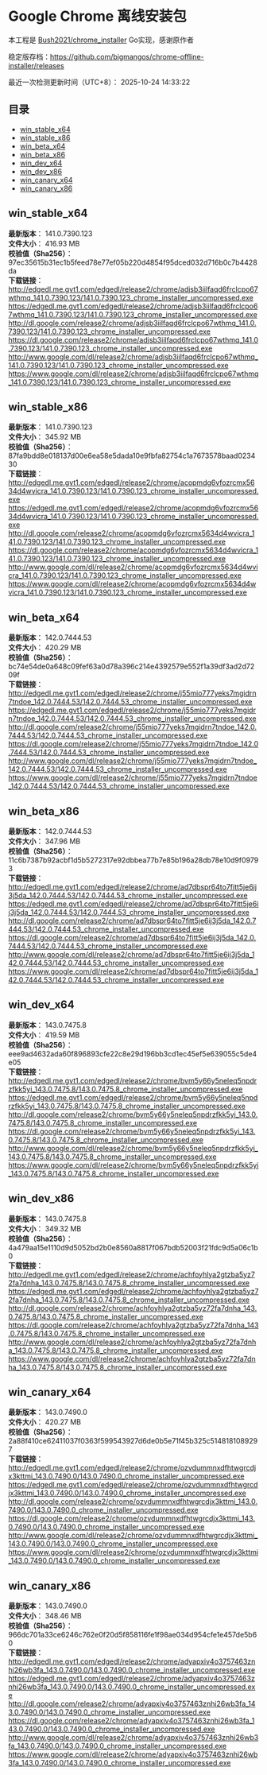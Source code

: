 # Google Chrome 离线安装包
本工程是 [Bush2021/chrome_installer](https://github.com/Bush2021/chrome_installer) Go实现，感谢原作者

稳定版存档：<https://github.com/bigmangos/chrome-offline-installer/releases>

最近一次检测更新时间（UTC+8）：
2025-10-24 14:33:22

## 目录
* [win_stable_x64](https://github.com/bigmangos/chrome-offline-installer?tab=readme-ov-file#win_stable_x64)
* [win_stable_x86](https://github.com/bigmangos/chrome-offline-installer?tab=readme-ov-file#win_stable_x86)
* [win_beta_x64](https://github.com/bigmangos/chrome-offline-installer?tab=readme-ov-file#win_beta_x64)
* [win_beta_x86](https://github.com/bigmangos/chrome-offline-installer?tab=readme-ov-file#win_beta_x86)
* [win_dev_x64](https://github.com/bigmangos/chrome-offline-installer?tab=readme-ov-file#win_dev_x64)
* [win_dev_x86](https://github.com/bigmangos/chrome-offline-installer?tab=readme-ov-file#win_dev_x86)
* [win_canary_x64](https://github.com/bigmangos/chrome-offline-installer?tab=readme-ov-file#win_canary_x64)
* [win_canary_x86](https://github.com/bigmangos/chrome-offline-installer?tab=readme-ov-file#win_canary_x86)

## win_stable_x64
**最新版本**： 141.0.7390.123  
**文件大小**： 416.93 MB  
**校验值（Sha256）**： 97ec35615b31ec1b5feed78e77ef05b220d4854f95dced032d716b0c7b4428da  
**下载链接**：
http://edgedl.me.gvt1.com/edgedl/release2/chrome/adjsb3iilfaqd6frclcpo67wthmq_141.0.7390.123/141.0.7390.123_chrome_installer_uncompressed.exe
https://edgedl.me.gvt1.com/edgedl/release2/chrome/adjsb3iilfaqd6frclcpo67wthmq_141.0.7390.123/141.0.7390.123_chrome_installer_uncompressed.exe
http://dl.google.com/release2/chrome/adjsb3iilfaqd6frclcpo67wthmq_141.0.7390.123/141.0.7390.123_chrome_installer_uncompressed.exe
https://dl.google.com/release2/chrome/adjsb3iilfaqd6frclcpo67wthmq_141.0.7390.123/141.0.7390.123_chrome_installer_uncompressed.exe
http://www.google.com/dl/release2/chrome/adjsb3iilfaqd6frclcpo67wthmq_141.0.7390.123/141.0.7390.123_chrome_installer_uncompressed.exe
https://www.google.com/dl/release2/chrome/adjsb3iilfaqd6frclcpo67wthmq_141.0.7390.123/141.0.7390.123_chrome_installer_uncompressed.exe
## win_stable_x86
**最新版本**： 141.0.7390.123  
**文件大小**： 345.92 MB  
**校验值（Sha256）**： 87fa9bdd8e018137d00e6ea58e5dada10e9fbfa82754c1a7673578baad023430  
**下载链接**：
http://edgedl.me.gvt1.com/edgedl/release2/chrome/acopmdg6vfozrcmx5634d4wvicra_141.0.7390.123/141.0.7390.123_chrome_installer_uncompressed.exe
https://edgedl.me.gvt1.com/edgedl/release2/chrome/acopmdg6vfozrcmx5634d4wvicra_141.0.7390.123/141.0.7390.123_chrome_installer_uncompressed.exe
http://dl.google.com/release2/chrome/acopmdg6vfozrcmx5634d4wvicra_141.0.7390.123/141.0.7390.123_chrome_installer_uncompressed.exe
https://dl.google.com/release2/chrome/acopmdg6vfozrcmx5634d4wvicra_141.0.7390.123/141.0.7390.123_chrome_installer_uncompressed.exe
http://www.google.com/dl/release2/chrome/acopmdg6vfozrcmx5634d4wvicra_141.0.7390.123/141.0.7390.123_chrome_installer_uncompressed.exe
https://www.google.com/dl/release2/chrome/acopmdg6vfozrcmx5634d4wvicra_141.0.7390.123/141.0.7390.123_chrome_installer_uncompressed.exe
## win_beta_x64
**最新版本**： 142.0.7444.53  
**文件大小**： 420.29 MB  
**校验值（Sha256）**： bc74e54de0a648c09fef63a0d78a396c214e4392579e552f1a39df3ad2d7209f  
**下载链接**：
http://edgedl.me.gvt1.com/edgedl/release2/chrome/j55mio777yeks7mgidrn7tndoe_142.0.7444.53/142.0.7444.53_chrome_installer_uncompressed.exe
https://edgedl.me.gvt1.com/edgedl/release2/chrome/j55mio777yeks7mgidrn7tndoe_142.0.7444.53/142.0.7444.53_chrome_installer_uncompressed.exe
http://dl.google.com/release2/chrome/j55mio777yeks7mgidrn7tndoe_142.0.7444.53/142.0.7444.53_chrome_installer_uncompressed.exe
https://dl.google.com/release2/chrome/j55mio777yeks7mgidrn7tndoe_142.0.7444.53/142.0.7444.53_chrome_installer_uncompressed.exe
http://www.google.com/dl/release2/chrome/j55mio777yeks7mgidrn7tndoe_142.0.7444.53/142.0.7444.53_chrome_installer_uncompressed.exe
https://www.google.com/dl/release2/chrome/j55mio777yeks7mgidrn7tndoe_142.0.7444.53/142.0.7444.53_chrome_installer_uncompressed.exe
## win_beta_x86
**最新版本**： 142.0.7444.53  
**文件大小**： 347.96 MB  
**校验值（Sha256）**： 11c6b7387b92acbf1d5b5272317e92dbbea77b7e85b196a28db78e10d9f09793  
**下载链接**：
http://edgedl.me.gvt1.com/edgedl/release2/chrome/ad7dbspr64to7fitt5je6ij3j5da_142.0.7444.53/142.0.7444.53_chrome_installer_uncompressed.exe
https://edgedl.me.gvt1.com/edgedl/release2/chrome/ad7dbspr64to7fitt5je6ij3j5da_142.0.7444.53/142.0.7444.53_chrome_installer_uncompressed.exe
http://dl.google.com/release2/chrome/ad7dbspr64to7fitt5je6ij3j5da_142.0.7444.53/142.0.7444.53_chrome_installer_uncompressed.exe
https://dl.google.com/release2/chrome/ad7dbspr64to7fitt5je6ij3j5da_142.0.7444.53/142.0.7444.53_chrome_installer_uncompressed.exe
http://www.google.com/dl/release2/chrome/ad7dbspr64to7fitt5je6ij3j5da_142.0.7444.53/142.0.7444.53_chrome_installer_uncompressed.exe
https://www.google.com/dl/release2/chrome/ad7dbspr64to7fitt5je6ij3j5da_142.0.7444.53/142.0.7444.53_chrome_installer_uncompressed.exe
## win_dev_x64
**最新版本**： 143.0.7475.8  
**文件大小**： 419.59 MB  
**校验值（Sha256）**： eee9ad4632ada60f896893cfe22c8e29d196bb3cd1ec45ef5e639055c5de4e05  
**下载链接**：
http://edgedl.me.gvt1.com/edgedl/release2/chrome/bvm5y66y5neleq5npdrzfkk5yi_143.0.7475.8/143.0.7475.8_chrome_installer_uncompressed.exe
https://edgedl.me.gvt1.com/edgedl/release2/chrome/bvm5y66y5neleq5npdrzfkk5yi_143.0.7475.8/143.0.7475.8_chrome_installer_uncompressed.exe
http://dl.google.com/release2/chrome/bvm5y66y5neleq5npdrzfkk5yi_143.0.7475.8/143.0.7475.8_chrome_installer_uncompressed.exe
https://dl.google.com/release2/chrome/bvm5y66y5neleq5npdrzfkk5yi_143.0.7475.8/143.0.7475.8_chrome_installer_uncompressed.exe
http://www.google.com/dl/release2/chrome/bvm5y66y5neleq5npdrzfkk5yi_143.0.7475.8/143.0.7475.8_chrome_installer_uncompressed.exe
https://www.google.com/dl/release2/chrome/bvm5y66y5neleq5npdrzfkk5yi_143.0.7475.8/143.0.7475.8_chrome_installer_uncompressed.exe
## win_dev_x86
**最新版本**： 143.0.7475.8  
**文件大小**： 349.32 MB  
**校验值（Sha256）**： 4a479aa15e1110d9d5052bd2b0e8560a8817f067bdb52003f21fdc9d5a06c1b0  
**下载链接**：
http://edgedl.me.gvt1.com/edgedl/release2/chrome/achfoyhlya2gtzba5yz72fa7dnha_143.0.7475.8/143.0.7475.8_chrome_installer_uncompressed.exe
https://edgedl.me.gvt1.com/edgedl/release2/chrome/achfoyhlya2gtzba5yz72fa7dnha_143.0.7475.8/143.0.7475.8_chrome_installer_uncompressed.exe
http://dl.google.com/release2/chrome/achfoyhlya2gtzba5yz72fa7dnha_143.0.7475.8/143.0.7475.8_chrome_installer_uncompressed.exe
https://dl.google.com/release2/chrome/achfoyhlya2gtzba5yz72fa7dnha_143.0.7475.8/143.0.7475.8_chrome_installer_uncompressed.exe
http://www.google.com/dl/release2/chrome/achfoyhlya2gtzba5yz72fa7dnha_143.0.7475.8/143.0.7475.8_chrome_installer_uncompressed.exe
https://www.google.com/dl/release2/chrome/achfoyhlya2gtzba5yz72fa7dnha_143.0.7475.8/143.0.7475.8_chrome_installer_uncompressed.exe
## win_canary_x64
**最新版本**： 143.0.7490.0  
**文件大小**： 420.27 MB  
**校验值（Sha256）**： 2a88f410ce62411037f0363f599543927d6de0b5e71f45b325c5148181089297  
**下载链接**：
http://edgedl.me.gvt1.com/edgedl/release2/chrome/ozvdummnxdfhtwgrcdjx3kttmi_143.0.7490.0/143.0.7490.0_chrome_installer_uncompressed.exe
https://edgedl.me.gvt1.com/edgedl/release2/chrome/ozvdummnxdfhtwgrcdjx3kttmi_143.0.7490.0/143.0.7490.0_chrome_installer_uncompressed.exe
http://dl.google.com/release2/chrome/ozvdummnxdfhtwgrcdjx3kttmi_143.0.7490.0/143.0.7490.0_chrome_installer_uncompressed.exe
https://dl.google.com/release2/chrome/ozvdummnxdfhtwgrcdjx3kttmi_143.0.7490.0/143.0.7490.0_chrome_installer_uncompressed.exe
http://www.google.com/dl/release2/chrome/ozvdummnxdfhtwgrcdjx3kttmi_143.0.7490.0/143.0.7490.0_chrome_installer_uncompressed.exe
https://www.google.com/dl/release2/chrome/ozvdummnxdfhtwgrcdjx3kttmi_143.0.7490.0/143.0.7490.0_chrome_installer_uncompressed.exe
## win_canary_x86
**最新版本**： 143.0.7490.0  
**文件大小**： 348.46 MB  
**校验值（Sha256）**： 966dc701a33ce6246c762e0f20d5f858116fe1f98ae034d954cfe1e457de5b60  
**下载链接**：
http://edgedl.me.gvt1.com/edgedl/release2/chrome/adyapxiv4o3757463znhi26wb3fa_143.0.7490.0/143.0.7490.0_chrome_installer_uncompressed.exe
https://edgedl.me.gvt1.com/edgedl/release2/chrome/adyapxiv4o3757463znhi26wb3fa_143.0.7490.0/143.0.7490.0_chrome_installer_uncompressed.exe
http://dl.google.com/release2/chrome/adyapxiv4o3757463znhi26wb3fa_143.0.7490.0/143.0.7490.0_chrome_installer_uncompressed.exe
https://dl.google.com/release2/chrome/adyapxiv4o3757463znhi26wb3fa_143.0.7490.0/143.0.7490.0_chrome_installer_uncompressed.exe
http://www.google.com/dl/release2/chrome/adyapxiv4o3757463znhi26wb3fa_143.0.7490.0/143.0.7490.0_chrome_installer_uncompressed.exe
https://www.google.com/dl/release2/chrome/adyapxiv4o3757463znhi26wb3fa_143.0.7490.0/143.0.7490.0_chrome_installer_uncompressed.exe
